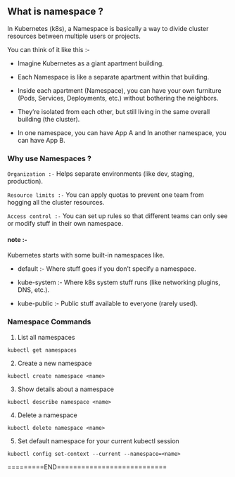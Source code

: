 ## What is namespace ?


In Kubernetes (k8s), a Namespace is basically a way to divide cluster resources between multiple users or projects.

You can think of it like this :-

  - Imagine Kubernetes as a giant apartment building.
    
  - Each Namespace is like a separate apartment within that building.

  - Inside each apartment (Namespace), you can have your own furniture (Pods, Services, Deployments, etc.) without bothering the neighbors.
    
  - They’re isolated from each other, but still living in the same overall building (the cluster).
    
  - In one namespace, you can have App A  and In another namespace, you can have App B.


    
### Why use Namespaces ?


`Organization :-` Helps separate environments (like dev, staging, production).

`Resource limits :-` You can apply quotas to prevent one team from hogging all the cluster resources.

`Access control :-` You can set up rules so that different teams can only see or modify stuff in their own namespace.


#### note :- 

Kubernetes starts with some built-in namespaces like.

   - default :- Where stuff goes if you don’t specify a namespace.

   - kube-system :- Where k8s system stuff runs (like networking plugins, DNS, etc.).

   - kube-public :- Public stuff available to everyone (rarely used).




### Namespace Commands


1. List all namespaces

```
kubectl get namespaces
```


2. Create a new namespace

```
kubectl create namespace <name>
```


3. Show details about a namespace

```
kubectl describe namespace <name>
```


4. Delete a namespace

```
kubectl delete namespace <name>
```


5. Set default namespace for your current kubectl session

```
kubectl config set-context --current --namespace=<name>
```


=========END===========================
